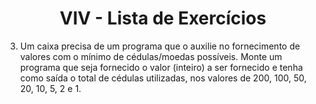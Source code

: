 <h1 align="center" text-weigth="bold">VIV - Lista de Exercícios</h1>

3. Um caixa	precisa	de um programa que o auxilie no	fornecimento de valores	com	o mínimo de	cédulas/moedas possíveis. Monte	um programa	que	seja fornecido o valor (inteiro) a ser fornecido e tenha como saída	o total	de cédulas utilizadas, nos valores de 200, 100, 50, 20, 10, 5, 2 e 1.